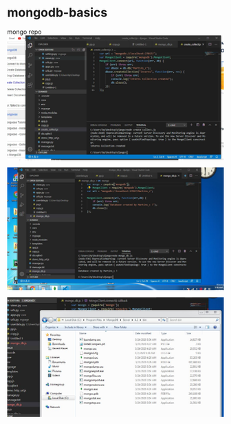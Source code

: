 # mongodb-basics
mongo repo
![Image of Yaktocat](https://github.com/talk2mat2/mongodb-basics/blob/master/create_collecctions.JPG)

![Image of Yaktocat](https://github.com/talk2mat2/mongodb-basics/blob/master/mongo_create_database.JPG)

![Image of Yaktocat](https://github.com/talk2mat2/mongodb-basics/blob/master/mongo_pic.JPG)

